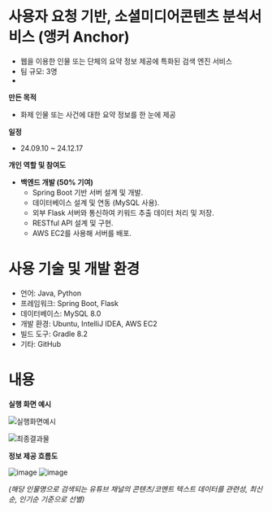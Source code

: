 # 사용자 요청 기반, 소셜미디어콘텐츠 분석서비스 (앵커 Anchor)
- 웹을 이용한 인물 또는 단체의 요약 정보 제공에 특화된 검색 엔진 서비스
- 팀 규모: 3명
- 
**만든 목적**
- 화제 인물 또는 사건에 대한 요약 정보를 한 눈에 제공

**일정**
- 24.09.10 ~ 24.12.17

**개인 역할 및 참여도**
- **백엔드 개발 (50% 기여)**
  - Spring Boot 기반 서버 설계 및 개발.  
  - 데이터베이스 설계 및 연동 (MySQL 사용).  
  - 외부 Flask 서버와 통신하여 키워드 추출 데이터 처리 및 저장.  
  - RESTful API 설계 및 구현.
  - AWS EC2를 사용해 서버를 배포.

# 사용 기술 및 개발 환경
- 언어: Java, Python
- 프레임워크: Spring Boot, Flask
- 데이터베이스: MySQL 8.0
- 개발 환경: Ubuntu, IntelliJ IDEA, AWS EC2
- 빌드 도구: Gradle 8.2
- 기타: GitHub

# 내용
**실행 화면 예시**

![실행화면예시](https://github.com/user-attachments/assets/e15c2820-da1a-45f1-bdd1-09f37a6a076b)

![최종결과물](https://github.com/user-attachments/assets/a43d97d4-e35c-4faf-bda3-f119bc3e2efe)


**정보 제공 흐름도**

![image](https://github.com/user-attachments/assets/e694a617-a0b0-44b5-ac24-dce269cbea98)
![image](https://github.com/user-attachments/assets/db103286-9941-4b88-9069-5371dc308ae4)

*(해당 인물명으로 검색되는 유튜브 채널의 콘텐츠/코멘트 텍스트 데이터를 관련성, 최신순, 인기순 기준으로 선별)*
